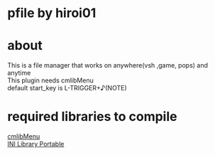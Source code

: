 pfile by hiroi01
================

# about
This is a file manager that works on anywhere(vsh ,game, pops) and anytime  
This plugin needs cmlibMenu  
default start_key is L-TRIGGER+♪(NOTE)  

# required libraries to compile
[cmlibMenu](https://github.com/Otwibaco/prx-common-libraries)  
[INI Library Portable](https://github.com/hiroi01/iniLibraryPortable)
